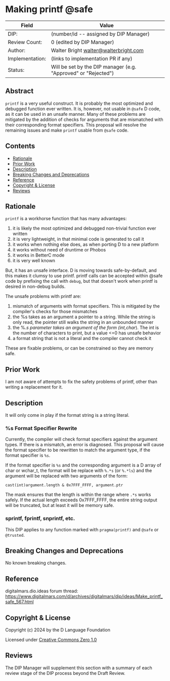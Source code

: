 # Making printf @safe

| Field           | Value                                                           |
|-----------------|-----------------------------------------------------------------|
| DIP:            | (number/id -- assigned by DIP Manager)                          |
| Review Count:   | 0 (edited by DIP Manager)                                       |
| Author:         | Walter Bright walter@walterbright.com                           |
| Implementation: | (links to implementation PR if any)                             |
| Status:         | Will be set by the DIP manager (e.g. "Approved" or "Rejected")  |

## Abstract

`printf` is a very useful construct. It is probably the most optimized and debugged function
ever written. It is, however, not usable in `@safe` D code, as
it can be used in an unsafe manner. Many of these problems are mitigated by the addition
of checks for arguments that are mismatched with their corresponding format specifiers.
This proposal will resolve the remaining issues and make `printf` usable from `@safe`
code.


## Contents
* [Rationale](#rationale)
* [Prior Work](#prior-work)
* [Description](#description)
* [Breaking Changes and Deprecations](#breaking-changes-and-deprecations)
* [Reference](#reference)
* [Copyright & License](#copyright--license)
* [Reviews](#reviews)

## Rationale

`printf` is a workhorse function that has many advantages:

1. it is likely the most optimized and debugged non-trivial function ever written
2. it is very lightweight, in that minimal code is generated to call it
3. it works when nothing else does, as when porting D to a new platform
4. it works without need of druntime or Phobos
5. it works in BetterC mode
6. it is very well known

But, it has an unsafe interface. D is moving towards safe-by-default, and this makes
it clumsy to use printf. printf calls can be accepted within @safe code by prefixing
the call with `debug`, but that doesn't work when printf is desired in non-debug
builds.

The unsafe problems with printf are:

1. mismatch of arguments with format specifiers. This is mitigated by the compiler's
checks for those mismatches
2. the %s takes as an argument a pointer to a string. While the string is only read,
the pointer still walks the string in an unbounded manner
3. the %.*s parameter takes an argument of the form (int,char*). The int is the number
of characters to print, but a value <=0 has unsafe behavior
4. a format string that is not a literal and the compiler cannot check it

These are fixable problems, or can be constrained so they are memory safe.

## Prior Work

I am not aware of attempts to fix the safety problems of printf, other than writing a
replacement for it.


## Description

It will only come in play if the format string is a string literal.

### %s Format Specifier Rewrite

Currently, the compiler will check format specifiers against the argument types.
If there is a mismatch, an error is diagnosed. This proposal will cause the format
specifier to be rewritten to match the argument type, if the format specifier
is `%s`.

If the format specifier is `%s` and the corresponding argument is a D array of char
or wchar_t, the format will
be replace with `%.*s` (or `%.*ls`) and the argument will be replaced with two arguments of
the form:

```
cast(int)argument.length & 0x7FFF_FFFF, argument.ptr
```

The mask ensures that the length is within the range where `.*s` works safely. If
the actual length exceeds 0x7FFF_FFFF, the entire string output will be truncated,
but at least it will be memory safe.

### sprintf, fprintf, snprintf, etc.

This DIP applies to any function marked with `pragma(printf)` and `@safe` or `@trusted`.


## Breaking Changes and Deprecations

No known breaking changes.

## Reference

digitalmars.dio.ideas forum thread:
https://www.digitalmars.com/d/archives/digitalmars/dip/ideas/Make_printf_safe_567.html


## Copyright & License
Copyright (c) 2024 by the D Language Foundation

Licensed under [Creative Commons Zero 1.0](https://creativecommons.org/publicdomain/zero/1.0/legalcode.txt)

## Reviews
The DIP Manager will supplement this section with a summary of each review stage
of the DIP process beyond the Draft Review.
